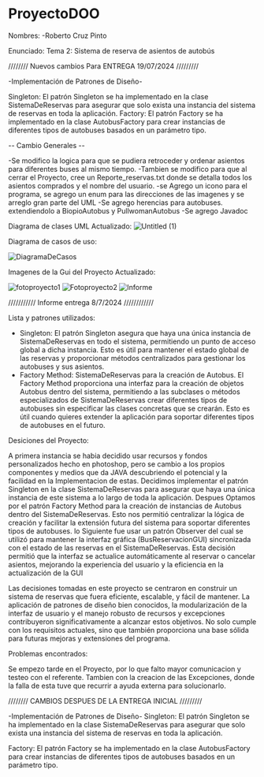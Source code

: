 # ProyectoDOO
Nombres:
  -Roberto Cruz Pinto

Enunciado:
  Tema 2: Sistema de reserva de asientos de autobús

//////// Nuevos cambios Para ENTREGA 19/07/2024 /////////

-Implementación de Patrones de Diseño-

Singleton: El patrón Singleton se ha implementado en la clase SistemaDeReservas para asegurar que solo exista una instancia del sistema de reservas en toda la aplicación.
Factory: El patrón Factory se ha implementado en la clase AutobusFactory para crear instancias de diferentes tipos de autobuses basados en un parámetro tipo.

-- Cambio Generales --

-Se modifico la logica para que se pudiera retroceder y ordenar asientos para diferentes buses al mismo tiempo.
-Tambien se modifico para que al cerrar el Proyecto, cree un Reporte_reservas.txt donde se detalla todos los asientos comprados y el nombre del usuario.
-se Agrego un icono para el programa, se agrego un enum para las direcciones de las imagenes y se arreglo gran parte del UML
-Se agrego herencias para autobuses. extendiendolo a BiopioAutobus y PullwomanAutobus
-Se agrego Javadoc

Diagrama de clases UML Actualizado: 
![Untitled (1)](https://github.com/user-attachments/assets/231ba45c-e40b-48b7-bf0b-cb59b6e2fbbd)

Diagrama de casos de uso: 

![DiagramaDeCasos](https://github.com/user-attachments/assets/524b9a4c-7be5-482a-8bd2-d266258d0e94)


Imagenes de la Gui del Proyecto Actualizado:

![fotoproyecto1](https://github.com/user-attachments/assets/7d2c2a84-ba3a-47fa-8312-1b87922b8ff9)
![Fotoproyecto2](https://github.com/user-attachments/assets/1008d70a-cba4-4b08-83dd-eb754b5aef34)
![Informe](https://github.com/user-attachments/assets/81bbe20a-074e-436c-8a9d-ceea0bcd4adf)


///////////  Informe entrega 8/7/2024   ////////////

Lista y patrones utilizados:

 - Singleton: El patrón Singleton asegura que haya una única instancia de SistemaDeReservas en todo el sistema, permitiendo un punto de acceso global a dicha instancia. Esto es útil para mantener el estado global de las reservas y proporcionar métodos                 centralizados para gestionar los autobuses y sus asientos.
 - Factory Method: SistemaDeReservas para la creación de Autobus. El Factory Method proporciona una interfaz para la creación de objetos Autobus dentro del sistema, permitiendo a las subclases o métodos especializados de SistemaDeReservas crear diferentes tipos de    autobuses sin especificar las clases concretas que se crearán. Esto es útil cuando quieres extender la aplicación para soportar diferentes tipos de autobuses en el futuro.

Desiciones del Proyecto: 

A primera instancia se habia decidido usar recursos y fondos personalizados hecho en photoshop, pero se cambio a los propios componentes y medios que da JAVA descubriendo el potencial y la facilidad en la Implementacion de estas.
Decidimos implementar el patrón Singleton en la clase SistemaDeReservas para asegurar que haya una única instancia de este sistema a lo largo de toda la aplicación.
Despues Optamos por el patrón Factory Method para la creación de instancias de Autobus dentro del SistemaDeReservas. Esto nos permitió centralizar la lógica de creación y facilitar la extensión futura del sistema para soportar diferentes tipos de autobuses.
lo Siguiente fue usar un patrón Observer del cual se utilizó para mantener la interfaz gráfica (BusReservacionGUI) sincronizada con el estado de las reservas en el SistemaDeReservas. Esta decisión permitió que la interfaz se actualice automáticamente al reservar o cancelar asientos, mejorando la experiencia del usuario y la eficiencia en la actualización de la GUI

Las decisiones tomadas en este proyecto se centraron en construir un sistema de reservas que fuera eficiente, escalable, y fácil de mantener. La aplicación de patrones de diseño bien conocidos, la modularización de la interfaz de usuario y el manejo robusto de recursos y excepciones contribuyeron significativamente a alcanzar estos objetivos. No solo cumple con los requisitos actuales, sino que también proporciona una base sólida para futuras mejoras y extensiones del programa.

Problemas encontrados:

Se empezo tarde en el Proyecto, por lo que falto mayor comunicacion y testeo con el referente.
Tambien con la creacion de las Excepciones, donde la falla de esta tuve que recurrir a ayuda externa para solucionarlo.


//////// CAMBIOS DESPUES DE LA ENTREGA INICIAL /////////

-Implementación de Patrones de Diseño-
Singleton: El patrón Singleton se ha implementado en la clase SistemaDeReservas para asegurar que solo exista una instancia del sistema de reservas en toda la aplicación.

Factory: El patrón Factory se ha implementado en la clase AutobusFactory para crear instancias de diferentes tipos de autobuses basados en un parámetro tipo.
